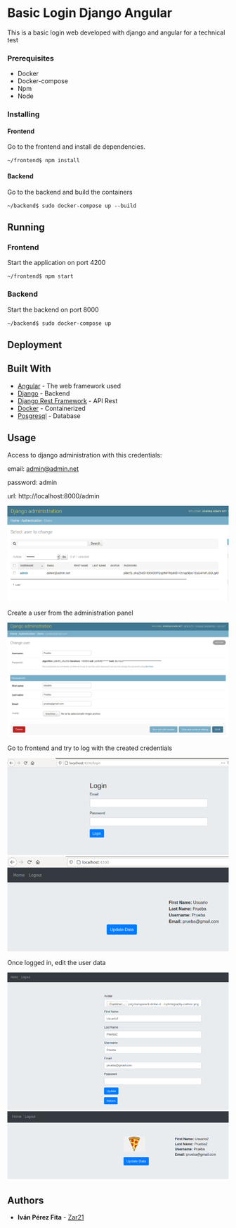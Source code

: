 # Basic Login Django Angular
This is a basic login web developed with django and angular for a technical test

### Prerequisites
- Docker
- Docker-compose
- Npm
- Node

### Installing

#### Frontend

Go to the frontend and install de dependencies.

```
~/frontend$ npm install
```
#### Backend

Go to the backend and build the containers

```
~/backend$ sudo docker-compose up --build
```

## Running

### Frontend

Start the application on port 4200

```
~/frontend$ npm start
```

### Backend
Start the backend on port 8000

```
~/backend$ sudo docker-compose up
```

## Deployment

## Built With

* [Angular](https://angular.io/) - The web framework used
* [Django](https://www.djangoproject.com/) - Backend
* [Django Rest Framework](https://www.django-rest-framework.org/) - API Rest
* [Docker](https://www.docker.com/) - Containerized
* [Posgresql](https://www.postgresql.org/) - Database

## Usage

Access to django administration with this credentials:

email: admin@admin.net

password: admin

url: http://localhost:8000/admin

<img src="image1.png">

Create a user from the administration panel

<img src="image2.png">

Go to frontend and try to log with the created credentials

<img src="image3.png">

<img src="image4.png">

Once logged in, edit the user data

<img src="image5.png">

<img src="image6.png">

## Authors

* **Iván Pérez Fita** - [Zar21](https://github.com/Zar21)
